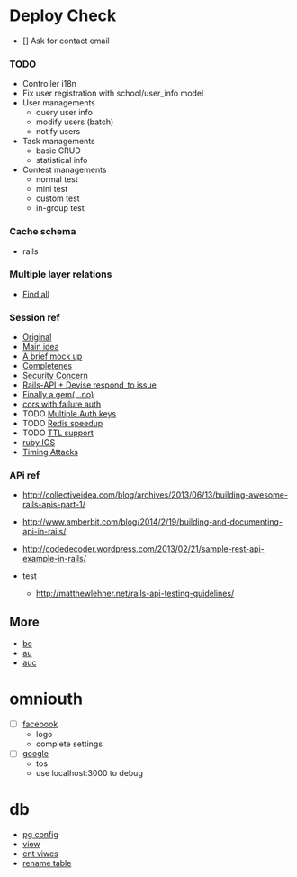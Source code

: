 # Deploy Check
- [] Ask for contact email

### TODO
- Controller i18n
- Fix user registration with school/user_info model
- User managements
  - query user info
  - modify users (batch)
  - notify users
- Task managements
  - basic CRUD
  - statistical info
- Contest managements
  - normal test
  - mini test
  - custom test
  - in-group test

### Cache schema
- rails

### Multiple layer relations
- [Find all](http://stackoverflow.com/questions/5134723/rails-associations-through-multiple-levels)

### Session ref
- [Original](https://gist.github.com/josevalim/fb706b1e933ef01e4fb6)
- [Main idea](http://soryy.com/blog/2014/apis-with-devise/)
- [A brief mock up](https://gist.github.com/jwo/1255275)
- [Completenes](http://www.emilsoman.com/blog/2013/05/18/building-a-tested/)
- [Security Concern](http://rockyj.in/2013/11/04/angular_rails_2.html)
- [Rails-API + Devise respond_to issue](https://github.com/rails-api/rails-api/issues/24)
- [Finally a gem(...no)](https://github.com/gonzalo-bulnes/simple_token_authentication)
- [cors with failure auth](http://kellishaver.tumblr.com/post/40758797489/cors-headers-with-devise)
- TODO [Multiple Auth keys](https://github.com/plataformatec/devise/wiki/How-To%3a-Allow-users-to-sign-in-using-their-username-or-email-address)
- TODO [Redis speedup](http://billpatrianakos.me/blog/2013/10/14/api-sessions-with-redis-in-rails/)
- TODO [TTL support](http://resistor.io/blog/2013/08/07/mimimal-api-authentication-on-rails/)
- [ruby IOS](http://lucatironi.github.io/tutorial/2012/10/15/ruby_rails_android_app_authentication_devise_tutorial_part_one/)
- [Timing Attacks](http://codahale.com/a-lesson-in-timing-attacks/)

### APi ref
- http://collectiveidea.com/blog/archives/2013/06/13/building-awesome-rails-apis-part-1/
- http://www.amberbit.com/blog/2014/2/19/building-and-documenting-api-in-rails/
- http://codedecoder.wordpress.com/2013/02/21/sample-rest-api-example-in-rails/ 

- test
  - http://matthewlehner.net/rails-api-testing-guidelines/

## More

- [be](http://www.bebras.be/contest/2013/main)
- [au](http://www.bebras.edu.au/)
- [auc](http://challenge.bebras.edu.au/index.php?action=welcome)

# omniouth
- [ ] [facebook](https://developers.facebook.com/apps//settings/advanced/)
  - logo
  - complete settings
- [ ] [google](https://console.developers.google.com/project//apiui/consent?authuser=0)
  - tos
  - use localhost:3000 to debug

# db
- [pg config](http://www.amberbit.com/blog/2014/2/4/postgresql-awesomeness-for-rails-developers/)
- [view](http://rietta.com/blog/2013/11/28/rails-and-sql-views-for-a-report/)
- [ent viwes](http://dan.chak.org/enterprise-rails/chapter-11-view-backed-models/)
- [rename table](http://guides.rubyonrails.org/upgrading_ruby_on_rails.html)
